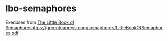 # lbo-semaphores

Exercises from [The Little Book of Semaphores](https://greenteapress.com/semaphores/LittleBookOfSemaphores.pdf)https://greenteapress.com/semaphores/LittleBookOfSemaphores.pdf
